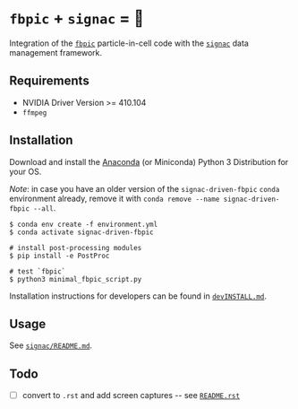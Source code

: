 # `fbpic` + `signac` = 💓

Integration of the [`fbpic`](https://fbpic.github.io) particle-in-cell code with the [`signac`](https://signac.io) data management framework.

## Requirements

- NVIDIA Driver Version >= 410.104
- `ffmpeg`

## Installation

Download and install the [Anaconda](https://www.anaconda.com) (or Miniconda) Python 3
Distribution for your OS.

*Note*: in case you have an older version of the `signac-driven-fbpic` `conda` environment
already, remove it with `conda remove --name signac-driven-fbpic --all`.

```console
$ conda env create -f environment.yml
$ conda activate signac-driven-fbpic

# install post-processing modules
$ pip install -e PostProc

# test `fbpic`
$ python3 minimal_fbpic_script.py
```

Installation instructions for developers can be found in [`devINSTALL.md`](https://github.com/berceanu/signac-driven-fbpic/blob/master/devINSTALL.md).

## Usage

See [`signac/README.md`](https://github.com/berceanu/signac-driven-fbpic/blob/master/signac/README.md).

## Todo

- [ ] convert to `.rst` and add screen captures -- see [`README.rst`](https://github.com/hansec/fortran-language-server/blob/master/README.rst)

